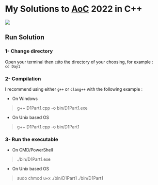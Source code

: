 # My Solutions to [AoC](https://adventofcode.com/2022) 2022 in C++
![](https://cdn.catawiki.net/assets/marketing/landing_page/block/images-attachments/2845-b210252840a8bd4861b9daaee5c8caf74d5759b5-og_image.jpg)

## Run Solution
### 1- Change directory
Open your terminal then `cd`to the directory of your choosing, for example :
```cd Day1```

### 2- Compilation
I recommend using either `g++` or `clang++` with the following example :
* On Windows
> g++ D1Part1.cpp -o bin/D1Part1.exe

* On Unix based OS
>   g++ D1Part1.cpp -o bin/D1Part1
 

### 3- Run the executable 
* On CMD/PowerShell
>   ./bin/D1Part1.exe

* On Unix based OS
>   sudo chmod u+x ./bin/D1Part1
>   ./bin/D1Part1
